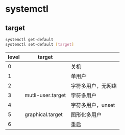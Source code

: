 # systemctl

## target

```bash
systemctl get-default
systemctl set-default [target]
```

| level | target            |             |
| ----- | ----------------- | ----------- |
| 0     |                   | 关机          |
| 1     |                   | 单用户         |
| 2     |                   | 字符多用户，无网络   |
| 3     | mutli-user.target | 字符多用户       |
| 4     |                   | 字符多用户，unset |
| 5     | graphical.target  | 图形化多用户      |
| 6     |                   | 重启          |

